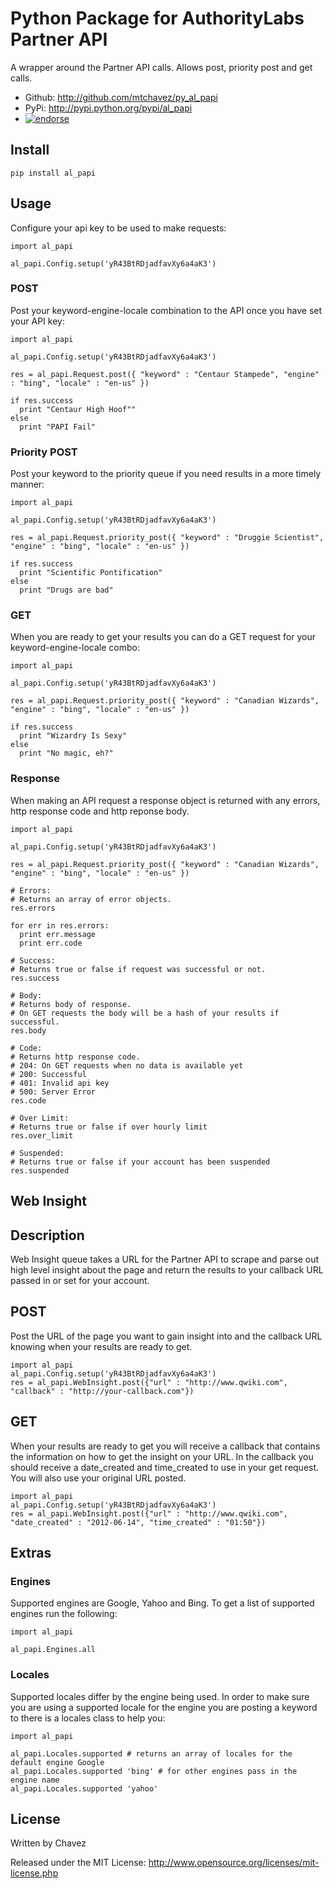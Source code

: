 Python Package for AuthorityLabs Partner API
=============================

A wrapper around the Partner API calls. Allows post, priority post and get calls.

* Github: http://github.com/mtchavez/py_al_papi
* PyPi: http://pypi.python.org/pypi/al_papi
* [![endorse](http://api.coderwall.com/mtchavez/endorsecount.png)](http://coderwall.com/mtchavez)

## Install

    pip install al_papi

## Usage

Configure your api key to be used to make requests:

    import al_papi

    al_papi.Config.setup('yR43BtRDjadfavXy6a4aK3')

### POST

Post your keyword-engine-locale combination to the API once you have set your API key:

    import al_papi

    al_papi.Config.setup('yR43BtRDjadfavXy6a4aK3')

    res = al_papi.Request.post({ "keyword" : "Centaur Stampede", "engine" : "bing", "locale" : "en-us" })

    if res.success
      print "Centaur High Hoof""
    else
      print "PAPI Fail"

### Priority POST

Post your keyword to the priority queue if you need results in a more timely manner:

    import al_papi

    al_papi.Config.setup('yR43BtRDjadfavXy6a4aK3')

    res = al_papi.Request.priority_post({ "keyword" : "Druggie Scientist", "engine" : "bing", "locale" : "en-us" })

    if res.success
      print "Scientific Pontification"
    else
      print "Drugs are bad"

### GET

When you are ready to get your results you can do a GET request for your keyword-engine-locale combo:

    import al_papi

    al_papi.Config.setup('yR43BtRDjadfavXy6a4aK3')

    res = al_papi.Request.priority_post({ "keyword" : "Canadian Wizards", "engine" : "bing", "locale" : "en-us" })

    if res.success
      print "Wizardry Is Sexy"
    else
      print "No magic, eh?"


### Response

When making an API request a response object is returned with any errors, http response code and http reponse body.

    import al_papi

    al_papi.Config.setup('yR43BtRDjadfavXy6a4aK3')

    res = al_papi.Request.priority_post({ "keyword" : "Canadian Wizards", "engine" : "bing", "locale" : "en-us" })

    # Errors:
    # Returns an array of error objects.
    res.errors

    for err in res.errors:
      print err.message
      print err.code

    # Success:
    # Returns true or false if request was successful or not.
    res.success

    # Body:
    # Returns body of response.
    # On GET requests the body will be a hash of your results if successful.
    res.body

    # Code:
    # Returns http response code.
    # 204: On GET requests when no data is available yet
    # 200: Successful
    # 401: Invalid api key
    # 500: Server Error
    res.code

    # Over Limit:
    # Returns true or false if over hourly limit
    res.over_limit

    # Suspended:
    # Returns true or false if your account has been suspended
    res.suspended

## Web Insight

## Description

Web Insight queue takes a URL for the Partner API to scrape and parse out high level insight about the page
and return the results to your callback URL passed in or set for your account.

## POST

Post the URL of the page you want to gain insight into and the callback URL knowing when your results are
ready to get.

    import al_papi
    al_papi.Config.setup('yR43BtRDjadfavXy6a4aK3')
    res = al_papi.WebInsight.post({"url" : "http://www.qwiki.com", "callback" : "http://your-callback.com"})

## GET

When your results are ready to get you will receive a callback that contains the information on how
to get the insight on your URL. In the callback you should receive a date_created and time_created to use
in your get request. You will also use your original URL posted.

    import al_papi
    al_papi.Config.setup('yR43BtRDjadfavXy6a4aK3')
    res = al_papi.WebInsight.post({"url" : "http://www.qwiki.com", "date_created" : "2012-06-14", "time_created" : "01:50"})

## Extras

### Engines

Supported engines are Google, Yahoo and Bing. To get a list of supported engines run the following:

    import al_papi

    al_papi.Engines.all

### Locales

Supported locales differ by the engine being used. In order to make sure you are using a supported locale
for the engine you are posting a keyword to there is a locales class to help you:

    import al_papi

    al_papi.Locales.supported # returns an array of locales for the default engine Google
    al_papi.Locales.supported 'bing' # for other engines pass in the engine name
    al_papi.Locales.supported 'yahoo'

## License

Written by Chavez

Released under the MIT License: http://www.opensource.org/licenses/mit-license.php

